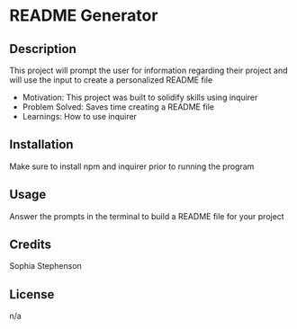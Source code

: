 # README Generator

## Description

This project will prompt the user for information regarding their project and will use the input to create a personalized README file

- Motivation: This project was built to solidify skills using inquirer
- Problem Solved: Saves time creating a README file
- Learnings: How to use inquirer

## Installation

Make sure to install npm and inquirer prior to running the program

## Usage

Answer the prompts in the terminal to build a README file for your project

## Credits

Sophia Stephenson

## License

n/a
